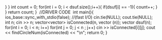 }
}
int count = 0;
for(int i = 0; i < dsuf.size();i++){
if(dsuf[i] == -1){
count++;
}
}
return count;
}
​
//DRIVER CODE
​
int main(){
ios_base::sync_with_stdio(false); //(fast I/O)
cin.tie(NULL);
cout.tie(NULL);
int n;
cin >> n;
vector<vector<int>> isConnected(n, vector<int> (n));
vector<int> dsuf(n);
for(int i = 0; i < n; i++)
for(int j = 0; j < n ; j++)
cin >> isConnected[i][j];
cout << findCircleNum(isConnected) << "\n";
return 0;
}
```